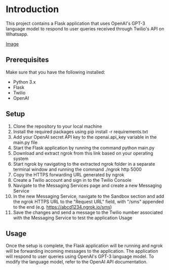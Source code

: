 # Introduction
This project contains a Flask application that uses OpenAI's GPT-3 language model to respond to user queries received through Twilio's API on Whatsapp.

[Image]()


## Prerequisites
Make sure that you have the following installed:

- Python 3.x
- Flask
- Twilio
- OpenAI

## Setup
1. Clone the repository to your local machine
2. Install the required packages using pip install -r requirements.txt
3. Add your OpenAI secret API key to the openai.api_key variable in the main.py file
4. Start the Flask application by running the command python main.py
5. Download and extract ngrok from this link based on your operating system
6. Start ngrok by navigating to the extracted ngrok folder in a separate terminal window and running the command ./ngrok http 5000
7. Copy the HTTPS forwarding URL generated by ngrok
8. Create a Twilio account and sign in to the Twilio Console
9. Navigate to the Messaging Services page and create a new Messaging Service
10. In the new Messaging Service, navigate to the Sandbox section and add the ngrok HTTPS URL to the "Request URL" field, with "/sms" appended to the end (e.g. https://abcd1234.ngrok.io/sms)
11. Save the changes and send a message to the Twilio number associated with the Messaging Service to test the application
Usage

## Usage
Once the setup is complete, the Flask application will be running and ngrok will be forwarding incoming messages to the application. The application will respond to user queries using OpenAI's GPT-3 language model. To modify the language model, refer to the OpenAI API documentation.
